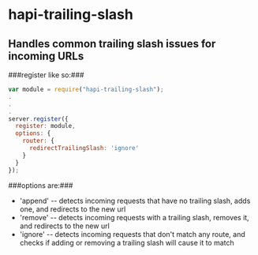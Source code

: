 # hapi-trailing-slash #

## Handles common trailing slash issues for incoming URLs ##

###register like so:###

```javascript
var module = require("hapi-trailing-slash");
.
.
.
server.register({
  register: module,
  options: {
    router: {
      redirectTrailingSlash: 'ignore'
    }
  }
});
```

###options are:###

* 'append' -- detects incoming requests that have no trailing slash, adds one, and redirects to the new url
* 'remove' -- detects incoming requests with a trailing slash, removes it, and redirects to the new url
* 'ignore' -- detects incoming requests that don't match any route, and checks if adding or removing a trailing slash will cause it to match
